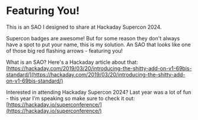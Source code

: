 # Featuring You!
This is an SAO I designed to share at Hackaday Supercon 2024.

Supercon badges are awesome! But for some reason they don't always have a spot to put your name, this is my solution. An SAO that looks like one of those big red flashing arrows - featuring you!

What is an SAO? Here's a Hackaday article about that: [https://hackaday.com/2019/03/20/introducing-the-shitty-add-on-v1-69bis-standard/](https://hackaday.com/2019/03/20/introducing-the-shitty-add-on-v1-69bis-standard/)

Interested in attending Hackaday Supercon 2024? Last year was a lot of fun - this year I'm speaking so make sure to check it out: [https://hackaday.io/superconference/](https://hackaday.io/superconference/)